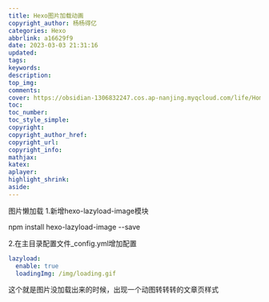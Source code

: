 ```yaml
---
title: Hexo图片加载动画
copyright_author: 杨杨得亿
categories: Hexo
abbrlink: a16629f9
date: 2023-03-03 21:31:16
updated:
tags:
keywords:
description:
top_img: 
comments:
cover: https://obsidian-1306832247.cos.ap-nanjing.myqcloud.com/life/Home03.jpg
toc:
toc_number:
toc_style_simple:
copyright:
copyright_author_href:
copyright_url:
copyright_info:
mathjax:
katex:
aplayer:
highlight_shrink:
aside:
---
```

图片懒加载
1.新增hexo-lazyload-image模块

npm install hexo-lazyload-image --save

2.在主目录配置文件_config.yml增加配置

```yaml
lazyload:
  enable: true
  loadingImg: /img/loading.gif
```

这个就是图片没加载出来的时候，出现一个动图转转转的文章页样式